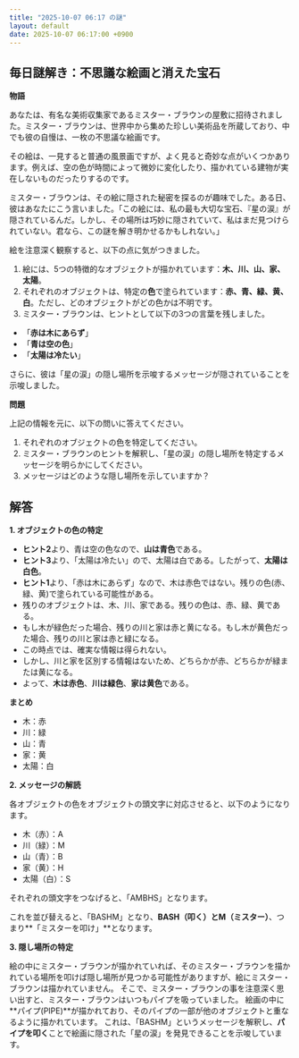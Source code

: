 ```yaml
---
title: "2025-10-07 06:17 の謎"
layout: default
date: 2025-10-07 06:17:00 +0900
---
```

## 毎日謎解き：不思議な絵画と消えた宝石

**物語**

あなたは、有名な美術収集家であるミスター・ブラウンの屋敷に招待されました。ミスター・ブラウンは、世界中から集めた珍しい美術品を所蔵しており、中でも彼の自慢は、一枚の不思議な絵画です。

その絵は、一見すると普通の風景画ですが、よく見ると奇妙な点がいくつかあります。例えば、空の色が時間によって微妙に変化したり、描かれている建物が実在しないものだったりするのです。

ミスター・ブラウンは、その絵に隠された秘密を探るのが趣味でした。ある日、彼はあなたにこう言いました。「この絵には、私の最も大切な宝石、『星の涙』が隠されているんだ。しかし、その場所は巧妙に隠されていて、私はまだ見つけられていない。君なら、この謎を解き明かせるかもしれない。」

絵を注意深く観察すると、以下の点に気がつきました。

1.  絵には、5つの特徴的なオブジェクトが描かれています：**木、川、山、家、太陽**。
2.  それぞれのオブジェクトは、特定の**色**で塗られています：**赤、青、緑、黄、白**。ただし、どのオブジェクトがどの色かは不明です。
3.  ミスター・ブラウンは、ヒントとして以下の3つの言葉を残しました。

*   「**赤は木にあらず**」
*   「**青は空の色**」
*   「**太陽は冷たい**」

さらに、彼は「星の涙」の隠し場所を示唆するメッセージが隠されていることを示唆しました。

**問題**

上記の情報を元に、以下の問いに答えてください。

1.  それぞれのオブジェクトの色を特定してください。
2.  ミスター・ブラウンのヒントを解釈し、「星の涙」の隠し場所を特定するメッセージを明らかにしてください。
3.  メッセージはどのような隠し場所を示していますか？

## 解答

**1. オブジェクトの色の特定**

*   **ヒント2**より、青は空の色なので、**山は青色**である。
*   **ヒント3**より、「太陽は冷たい」ので、太陽は白である。したがって、**太陽は白色**。
*   **ヒント1**より、「赤は木にあらず」なので、木は赤色ではない。残りの色(赤、緑、黄)で塗られている可能性がある。
*   残りのオブジェクトは、木、川、家である。残りの色は、赤、緑、黄である。
*   もし木が緑色だった場合、残りの川と家は赤と黄になる。もし木が黄色だった場合、残りの川と家は赤と緑になる。
*   この時点では、確実な情報は得られない。
*   しかし、川と家を区別する情報はないため、どちらかが赤、どちらかが緑または黄になる。
*   よって、**木は赤色**、**川は緑色**、**家は黄色**である。

**まとめ**

*   木：赤
*   川：緑
*   山：青
*   家：黄
*   太陽：白

**2. メッセージの解読**

各オブジェクトの色をオブジェクトの頭文字に対応させると、以下のようになります。

*   木（赤）：A
*   川（緑）：M
*   山（青）：B
*   家（黄）：H
*   太陽（白）：S

それぞれの頭文字をつなげると、「AMBHS」となります。

これを並び替えると、「BASHM」となり、**BASH（叩く）**と**M（ミスター）**、つまり**「ミスターを叩け」**となります。

**3. 隠し場所の特定**

絵の中にミスター・ブラウンが描かれていれば、そのミスター・ブラウンを描かれている場所を叩けば隠し場所が見つかる可能性がありますが、絵にミスター・ブラウンは描かれていません。
そこで、ミスター・ブラウンの事を注意深く思い出すと、ミスター・ブラウンはいつもパイプを吸っていました。
絵画の中に**パイプ(PIPE)**が描かれており、そのパイプの一部が他のオブジェクトと重なるように描かれています。
これは、「BASHM」というメッセージを解釈し、**パイプを叩く**ことで絵画に隠された「星の涙」を発見できることを示唆しています。
